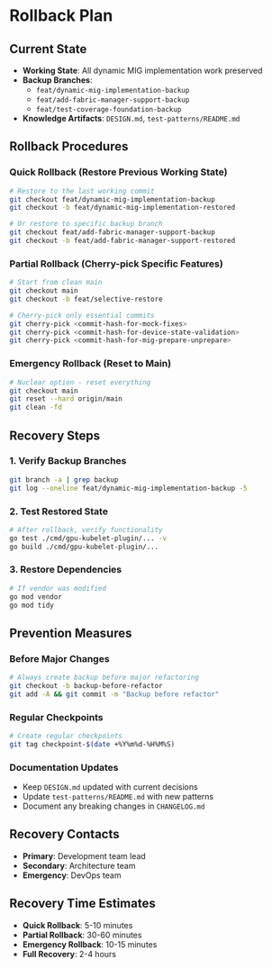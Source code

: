 # Rollback Plan

## Current State
- **Working State**: All dynamic MIG implementation work preserved
- **Backup Branches**: 
  - `feat/dynamic-mig-implementation-backup`
  - `feat/add-fabric-manager-support-backup` 
  - `feat/test-coverage-foundation-backup`
- **Knowledge Artifacts**: `DESIGN.md`, `test-patterns/README.md`

## Rollback Procedures

### Quick Rollback (Restore Previous Working State)
```bash
# Restore to the last working commit
git checkout feat/dynamic-mig-implementation-backup
git checkout -b feat/dynamic-mig-implementation-restored

# Or restore to specific backup branch
git checkout feat/add-fabric-manager-support-backup
git checkout -b feat/add-fabric-manager-support-restored
```

### Partial Rollback (Cherry-pick Specific Features)
```bash
# Start from clean main
git checkout main
git checkout -b feat/selective-restore

# Cherry-pick only essential commits
git cherry-pick <commit-hash-for-mock-fixes>
git cherry-pick <commit-hash-for-device-state-validation>
git cherry-pick <commit-hash-for-mig-prepare-unprepare>
```

### Emergency Rollback (Reset to Main)
```bash
# Nuclear option - reset everything
git checkout main
git reset --hard origin/main
git clean -fd
```

## Recovery Steps

### 1. Verify Backup Branches
```bash
git branch -a | grep backup
git log --oneline feat/dynamic-mig-implementation-backup -5
```

### 2. Test Restored State
```bash
# After rollback, verify functionality
go test ./cmd/gpu-kubelet-plugin/... -v
go build ./cmd/gpu-kubelet-plugin/...
```

### 3. Restore Dependencies
```bash
# If vendor was modified
go mod vendor
go mod tidy
```

## Prevention Measures

### Before Major Changes
```bash
# Always create backup before major refactoring
git checkout -b backup-before-refactor
git add -A && git commit -m "Backup before refactor"
```

### Regular Checkpoints
```bash
# Create regular checkpoints
git tag checkpoint-$(date +%Y%m%d-%H%M%S)
```

### Documentation Updates
- Keep `DESIGN.md` updated with current decisions
- Update `test-patterns/README.md` with new patterns
- Document any breaking changes in `CHANGELOG.md`

## Recovery Contacts
- **Primary**: Development team lead
- **Secondary**: Architecture team
- **Emergency**: DevOps team

## Recovery Time Estimates
- **Quick Rollback**: 5-10 minutes
- **Partial Rollback**: 30-60 minutes  
- **Emergency Rollback**: 10-15 minutes
- **Full Recovery**: 2-4 hours
